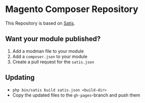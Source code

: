 # Magento Composer Repository

This Repository is based on [Satis](https://github.com/composer/satis).

## Want your module published?

1. Add a modman file to your module
2. Add a `composer.json` to your module
3. Create a pull request for the `satis.json`

## Updating

- `php bin/satis build satis.json <build-dir>`
- Copy the updated files to the `gh-pages`-branch and push them

